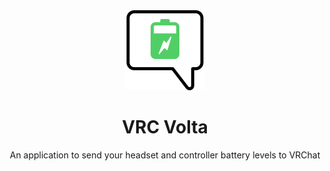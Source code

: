 <div align="center">
  <img width="128" src="./logo.svg">
  <h1 align="center">VRC Volta</h1>
  An application to send your headset and controller battery levels to VRChat
</div>
